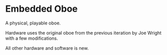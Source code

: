 # Embedded Oboe

A physical, playable oboe. 

Hardware uses the original oboe from the previous iteration by Joe Wright with a few modifications. 

All other hardware and software is new. 
